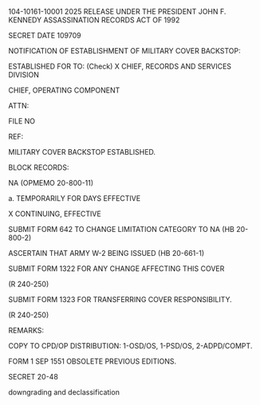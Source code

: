 104-10161-10001  2025 RELEASE UNDER THE PRESIDENT JOHN F. KENNEDY ASSASSINATION RECORDS ACT OF 1992

SECRET
DATE
109709

NOTIFICATION OF ESTABLISHMENT
OF MILITARY COVER BACKSTOP:

ESTABLISHED FOR
TO:
(Check) X CHIEF, RECORDS AND SERVICES DIVISION

CHIEF, OPERATING COMPONENT

ATTN:

FILE NO

REF:

MILITARY COVER BACKSTOP ESTABLISHED.

BLOCK RECORDS:

NA (OPMEMO 20-800-11)

a. TEMPORARILY FOR DAYS EFFECTIVE

X CONTINUING, EFFECTIVE

SUBMIT FORM 642 TO CHANGE LIMITATION CATEGORY TO
NA (HB 20-800-2)

ASCERTAIN THAT ARMY W-2 BEING ISSUED
(HB 20-661-1)

SUBMIT FORM 1322 FOR ANY CHANGE AFFECTING THIS COVER

(R 240-250)

SUBMIT FORM 1323 FOR TRANSFERRING COVER RESPONSIBILITY.

(R 240-250)

REMARKS:

COPY TO CPD/OP
DISTRIBUTION: 1-OSD/OS, 1-PSD/OS, 2-ADPD/COMPT.

FORM
1 SEP
1551 OBSOLETE PREVIOUS EDITIONS.

SECRET
20-48

downgrading and
declassification
